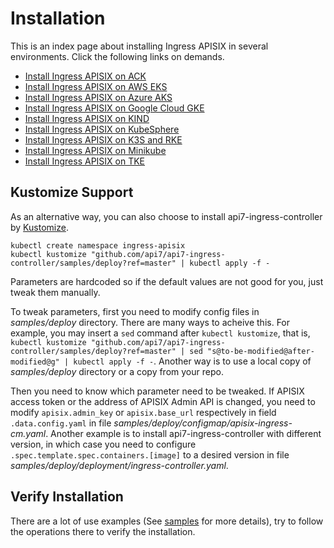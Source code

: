 <!--
#
# Licensed to the Apache Software Foundation (ASF) under one or more
# contributor license agreements.  See the NOTICE file distributed with
# this work for additional information regarding copyright ownership.
# The ASF licenses this file to You under the Apache License, Version 2.0
# (the "License"); you may not use this file except in compliance with
# the License.  You may obtain a copy of the License at
#
#     http://www.apache.org/licenses/LICENSE-2.0
#
# Unless required by applicable law or agreed to in writing, software
# distributed under the License is distributed on an "AS IS" BASIS,
# WITHOUT WARRANTIES OR CONDITIONS OF ANY KIND, either express or implied.
# See the License for the specific language governing permissions and
# limitations under the License.
#
-->

# Installation

This is an index page about installing Ingress APISIX in several environments. Click the following links on demands.

* [Install Ingress APISIX on ACK](./docs/en/latest/deployments/ack.md)
* [Install Ingress APISIX on AWS EKS](./docs/en/latest/deployments/aws.md)
* [Install Ingress APISIX on Azure AKS](./docs/en/latest/deployments/azure.md)
* [Install Ingress APISIX on Google Cloud GKE](./docs/en/latest/deployments/gke.md)
* [Install Ingress APISIX on KIND](./docs/en/latest/deployments/kind.md)
* [Install Ingress APISIX on KubeSphere](./docs/en/latest/deployments/kubesphere.md)
* [Install Ingress APISIX on K3S and RKE](./docs/en/latest/deployments/k3s-rke.md)
* [Install Ingress APISIX on Minikube](./docs/en/latest/deployments/minikube.md)
* [Install Ingress APISIX on TKE](./docs/en/latest/deployments/tke.md)

## Kustomize Support

As an alternative way, you can also choose to install api7-ingress-controller by [Kustomize](https://kustomize.io/).

```shell
kubectl create namespace ingress-apisix
kubectl kustomize "github.com/api7/api7-ingress-controller/samples/deploy?ref=master" | kubectl apply -f -
```

Parameters are hardcoded so if the default values are not good for you, just tweak them manually.

To tweak parameters, first you need to modify config files in _samples/deploy_ directory. There are many ways to acheive this. For example, you may insert a `sed` command after `kubectl kustomize`, that is, `kubectl kustomize "github.com/api7/api7-ingress-controller/samples/deploy?ref=master" | sed "s@to-be-modified@after-modified@g" | kubectl apply -f -`. Another way is to use a local copy of _samples/deploy_ directory or a copy from your repo.

Then you need to know which parameter need to be tweaked. If APISIX access token or the address of APISIX Admin API is changed, you need to modify `apisix.admin_key` or `apisix.base_url` respectively in field `.data.config.yaml` in file _samples/deploy/configmap/apisix-ingress-cm.yaml_. Another example is to install api7-ingress-controller with different version, in which case you need to configure `.spec.template.spec.containers.[image]` to a desired version in file _samples/deploy/deployment/ingress-controller.yaml_.

## Verify Installation

There are a lot of use examples (See [samples](docs/en/latest/tutorials/index.md) for more details), try to follow the operations there to verify the installation.
